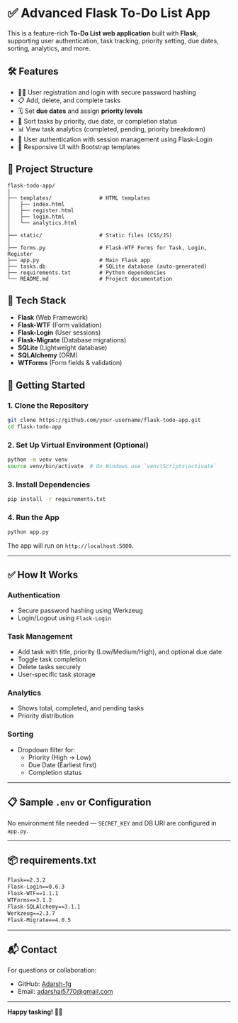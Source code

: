 # ✅ Advanced Flask To-Do List App

This is a feature-rich **To-Do List web application** built with **Flask**, supporting user authentication, task tracking, priority setting, due dates, sorting, analytics, and more. 

## 🛠️ Features

- 🧑‍💼 User registration and login with secure password hashing
- 📋 Add, delete, and complete tasks
- 🗓 Set **due dates** and assign **priority levels**
- 🔄 Sort tasks by priority, due date, or completion status
- 📊 View task analytics (completed, pending, priority breakdown)
- 🔐 User authentication with session management using Flask-Login
- 🚀 Responsive UI with Bootstrap templates

## 📁 Project Structure

```
flask-todo-app/
│
├── templates/               # HTML templates
│   ├── index.html
│   ├── register.html
│   ├── login.html
│   └── analytics.html
│
├── static/                  # Static files (CSS/JS)
│
├── forms.py                 # Flask-WTF Forms for Task, Login, Register
├── app.py                   # Main Flask app
├── tasks.db                 # SQLite database (auto-generated)
├── requirements.txt         # Python dependencies
└── README.md                # Project documentation
```

## 🧪 Tech Stack

- **Flask** (Web Framework)
- **Flask-WTF** (Form validation)
- **Flask-Login** (User sessions)
- **Flask-Migrate** (Database migrations)
- **SQLite** (Lightweight database)
- **SQLAlchemy** (ORM)
- **WTForms** (Form fields & validation)

## 🚀 Getting Started

### 1. Clone the Repository

```bash
git clone https://github.com/your-username/flask-todo-app.git
cd flask-todo-app
```

### 2. Set Up Virtual Environment (Optional)

```bash
python -m venv venv
source venv/bin/activate  # On Windows use `venv\Scripts\activate`
```

### 3. Install Dependencies

```bash
pip install -r requirements.txt
```

### 4. Run the App

```bash
python app.py
```

The app will run on `http://localhost:5000`.

---

## ✅ How It Works

### Authentication
- Secure password hashing using Werkzeug
- Login/Logout using `Flask-Login`

### Task Management
- Add task with title, priority (Low/Medium/High), and optional due date
- Toggle task completion
- Delete tasks securely
- User-specific task storage

### Analytics
- Shows total, completed, and pending tasks
- Priority distribution

### Sorting
- Dropdown filter for:
  - Priority (High → Low)
  - Due Date (Earliest first)
  - Completion status

---

## 📋 Sample `.env` or Configuration

No environment file needed — `SECRET_KEY` and DB URI are configured in `app.py`.

---

## 📦 requirements.txt

```txt
Flask==2.3.2
Flask-Login==0.6.3
Flask-WTF==1.1.1
WTForms==3.1.2
Flask-SQLAlchemy==3.1.1
Werkzeug==2.3.7
Flask-Migrate==4.0.5
```

---

## 📬 Contact

For questions or collaboration:
- GitHub: [Adarsh-fg](https://github.com/Adarsh-fg)
- Email: adarshai5770@gmail.com
---

**Happy tasking! 📝✨**
